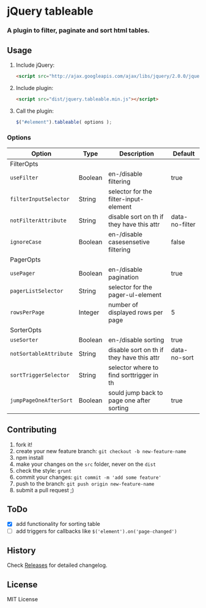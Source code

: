 # jQuery tableable

### A plugin to filter, paginate and sort html tables.

## Usage

1. Include jQuery:

    ```html
    <script src="http://ajax.googleapis.com/ajax/libs/jquery/2.0.0/jquery.min.js"></script>
    ```

2. Include plugin:

    ```html
    <script src="dist/jquery.tableable.min.js"></script>
    ```

3. Call the plugin:

    ```javascript
    $("#element").tableable( options );
    ```

### Options

| Option                 | Type    | Description                               | Default        |
| ---------------------- | ------- | ----------------------------------------- | -------------- |
|FilterOpts||||
| `useFilter`            | Boolean | en-/disable filtering                     | true           |
| `filterInputSelector`  | String  | selector for the filter-input-element     |                |
| `notFilterAttribute`   | String  | disable sort on th if they have this attr | data-no-filter |
| `ignoreCase`           | Boolean | en-/disable casesensetive filtering       | false          |
|PagerOpts||||
| `usePager`             | Boolean | en-/disable pagination                    | true           |
| `pagerListSelector`    | String  | selector for the pager-ul-element         |                |
| `rowsPerPage`          | Integer | number of displayed rows per page         | 5              |
|SorterOpts||||
| `useSorter`            | Boolean | en-/disable sorting                       | true           |
| `notSortableAttribute` | String  | disable sort on th if they have this attr | data-no-sort   |
| `sortTriggerSelector`  | String  | selector where to find sorttrigger in th  |                |
| `jumpPageOneAfterSort` | Boolean | sould jump back to page one after sorting | true           |

## Contributing

1. fork it!
2. create your new feature branch: `git checkout -b new-feature-name`
3. npm install
4. make your changes on the `src` folder, never on the `dist`
5. check the style: `grunt`
6. commit your changes: `git commit -m 'add some feature'`
7. push to the branch: `git push origin new-feature-name`
8. submit a pull request ;)

## ToDo

- [x] add functionality for sorting table
- [ ] add triggers for callbacks like `$('element').on('page-changed')`

## History

Check [Releases](https://github.com/manuelpiesold/tableable/releases) for detailed changelog.

## License

MIT License
